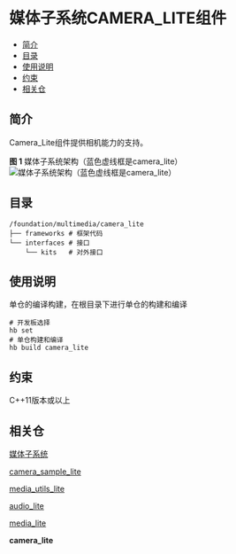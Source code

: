 # 媒体子系统CAMERA\_LITE组件<a name="ZH-CN_TOPIC_0000001126988397"></a>

-   [简介](#section11660541593)
-   [目录](#section56984451495)
-   [使用说明](#section1648194512427)
-   [约束](#section161941989596)
-   [相关仓](#section105062051111614)

## 简介<a name="section11660541593"></a>

Camera\_Lite组件提供相机能力的支持。

**图 1**  媒体子系统架构（蓝色虚线框是camera\_lite）<a name="fig4655174610594"></a>  
![](figures/媒体子系统架构（蓝色虚线框是camera_lite）.png "媒体子系统架构（蓝色虚线框是camera_lite）")

## 目录<a name="section56984451495"></a>

```
/foundation/multimedia/camera_lite
├── frameworks # 框架代码 
└── interfaces # 接口
    └── kits   # 对外接口
```

## 使用说明<a name="section1648194512427"></a>

单仓的编译构建，在根目录下进行单仓的构建和编译

```
# 开发板选择
hb set  
# 单仓构建和编译
hb build camera_lite 
```

## 约束<a name="section161941989596"></a>

C++11版本或以上

## 相关仓<a name="section105062051111614"></a>

[媒体子系统](https://gitee.com/openharmony/docs/blob/master/zh-cn/readme/%E5%AA%92%E4%BD%93%E5%AD%90%E7%B3%BB%E7%BB%9F.md)

[camera\_sample\_lite](https://gitee.com/openharmony/applications_sample_camera/blob/master/README_zh.md)

[media\_utils\_lite](https://gitee.com/openharmony/multimedia_utils_lite/blob/master/README_zh.md)

[audio\_lite](https://gitee.com/openharmony/multimedia_audio_lite/blob/master/README_zh.md)

[media\_lite](https://gitee.com/openharmony/multimedia_media_lite/blob/master/README_zh.md)

**camera\_lite**

